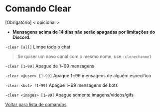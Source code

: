 # Comando Clear

[Obrigatório] < opicional >

- **Mensagens acima de 14 dias não serão apagadas por limitações do Discord.**

`-clear [all]` Limpe todo o chat
> Se quiser um novo canal com o mesmo nome, use `-clonechannel`

`-clear [1~99]` Apague de 1~99 mensagens

`-clear <@user> [1~99]` Apague 1~99 mensagens de alguém especifico

`-clear <bot> [1~99]` Apague 1~99 mensagens de bots

`-clear <images> [1~99]` Apague somente imagens/videos/gifs

[Voltar para lista de comandos](https://github.com/rodycouto/MayaCommands)